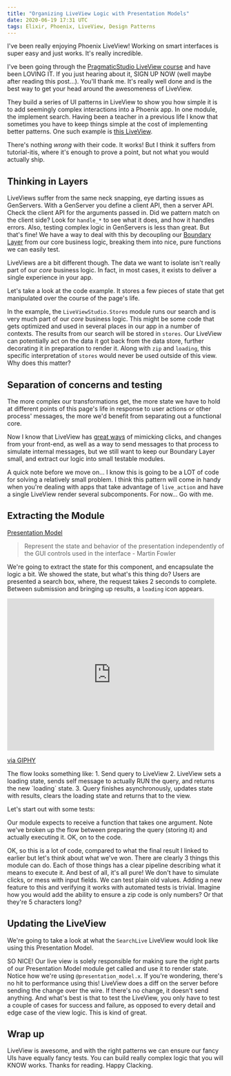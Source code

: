 ```yaml
---
title: "Organizing LiveView Logic with Presentation Models"
date: 2020-06-19 17:31 UTC
tags: Elixir, Phoenix, LiveView, Design Patterns
---
```


I've been really enjoying Phoenix LiveView! Working on smart interfaces is super easy and just works. It's really incredible.

I've been going through the [PragmaticStudio LiveView course](https://pragmaticstudio.com/phoenix-liveview) and have been LOVING IT. If you just hearing about it, SIGN UP NOW (well maybe after reading this post...). You'll thank me. It's really well done and is the best way to get your head around the awesomeness of LiveView.

They build a series of UI patterns in LiveView to show you how simple it is to add seemingly complex interactions into a Phoenix app. In one module, the implement search. Having been a teacher in a previous life I know that sometimes you have to keep things simple at the cost of implementing better patterns. One such example is [this LiveView](https://github.com/pragmaticstudio/live_view_studio/blob/0420ed745e71f931d17d70e32f5be1b72cfa1495/lib/live_view_studio_web/live/search_live.ex).

There's nothing _wrong_ with their code. It works! But I think it suffers from tutorial-itis, where it's enough to prove a point, but not what you would actually ship.

## Thinking in Layers
LiveViews suffer from the same neck snapping, eye darting issues as GenServers. With a GenServer you define a client API, then a server API. Check the client API for the arguments passed in. Did we pattern match on the client side? Look for `handle_*` to see what it does, and how it handles errors. Also, testing complex logic in GenServers is less than great. But that's fine! We have a way to deal with this by decoupling our [Boundary Layer](https://pragprog.com/titles/jgotp/) from our core business logic, breaking them into nice, pure functions we can easily test.

LiveViews are a bit different though. The data we want to isolate isn't really part of our _core_ business logic. In fact, in most cases, it exists to deliver a single experience in your app.

Let's take a look at the code example. It stores a few pieces of state that get manipulated over the course of the page's life.
<script src="https://gist.github.com/octosteve/f384871008825b16bc09819267f28721.js"></script>
In the example, the `LiveViewStudio.Stores` module runs our search and is very much part of our _core_ business logic. This might be some code that gets optimized and used in several places in our app in a number of contexts. The results from our search will be stored in `stores`. Our LiveView can potentially act on the data it got back from the data store, further decorating it in preparation to render it. Along with `zip` and `loading`, this specific interpretation of `stores` would never be used outside of this view. Why does this matter?

## Separation of concerns and testing
The more complex our transformations get, the more state we have to hold at different points of this page's life in response to user actions or other process' messages, the more we'd benefit from separating out a functional core.

Now I know that LiveView has [great ways](https://hexdocs.pm/phoenix_live_view/Phoenix.LiveViewTest.html) of mimicking clicks, and changes from your front-end, as well as a way to send messages to that process to simulate internal messages, but we still want to keep our Boundary Layer small, and extract our logic into small testable modules.

A quick note before we move on... I know this is going to be a LOT of code for solving a relatively small problem. I think this pattern will come in handy when you're dealing with apps that take advantage of `live_action` and have a single LiveView render several subcomponents. For now... Go with me.

## Extracting the Module
[Presentation Model](https://martinfowler.com/eaaDev/PresentationModel.html)
> Represent the state and behavior of the presentation independently of the GUI controls used in the interface - Martin Fowler

We're going to extract the state for this component, and encapsulate the logic a bit. We showed the state, but what's this thing do?
Users are presented a search box, where, the request takes 2 seconds to complete. Between submission and bringing up results, a `loading` icon appears.

<div>
<iframe src="https://giphy.com/embed/fA1JrSOgltr5VoPvGK" width="480" height="352" frameBorder="0" class="giphy-embed" allowFullScreen></iframe><p><a href="https://giphy.com/gifs/fA1JrSOgltr5VoPvGK">via GIPHY</a></p>

</div>
The flow looks something like:
1. Send query to LiveView
2. LiveView sets a loading state, sends self message to actually RUN the query, and returns the new `loading` state.
3. Query finishes asynchronously, updates state with results, clears the loading state and returns that to the view.

Let's start out with some tests:

<script src="https://gist.github.com/octosteve/03c6e76849653104ec97f2b777f0e67b.js"></script>

Our module expects to receive a function that takes one argument. Note we've broken up the flow between preparing the query (storing it) and actually executing it.
OK, on to the code.

<script src="https://gist.github.com/octosteve/c347f9339e48142c922b994ce0991b31.js"></script>

OK, so this is a lot of code, compared to what the final result I linked to earlier but let's think about what we've won. There are clearly 3 things this module can do. Each of those things has a clear pipeline describing what it means to execute it. And best of all, it's all pure! We don't have to simulate clicks, or mess with input fields. We can test plain old values. Adding a new feature to this and verifying it works with automated tests is trivial. Imagine how you would add the ability to ensure a zip code is only numbers? Or that they're 5 characters long?

## Updating the LiveView
We're going to take a look at what the `SearchLive` LiveView would look like using this Presentation Model.



<script src="https://gist.github.com/octosteve/0e7db950bfcfd93743cdbe1199042b60.js"></script>
SO NICE! Our live view is solely responsible for making sure the right parts of our Presentation Model module get called and use it to render state. Notice how we're using `@presentation_model.x`. If you're wondering, there's no hit to performance using this! LiveView does a diff on the server before sending the change over the wire. If there's no change, it doesn't send anything. And what's best is that to test the LiveView, you only have to test a couple of cases for success and failure, as opposed to every detail and edge case of the view logic.
This is kind of great.

## Wrap up
LiveView is awesome, and with the right patterns we can ensure our fancy UIs have equally fancy tests. You can build really complex logic that you will KNOW works. Thanks for reading. Happy Clacking.
